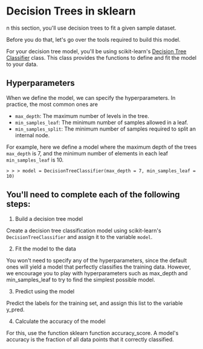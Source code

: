 # Decision Trees in sklearn

n this section, you'll use decision trees to fit a given sample dataset.

Before you do that, let's go over the tools required to build this model.

For your decision tree model, you'll be using scikit-learn's [Decision Tree Classifier](https://scikit-learn.org/stable/modules/generated/sklearn.tree.DecisionTreeClassifier.html) class. This class provides the functions to define and fit the model to your data.

## Hyperparameters

When we define the model, we can specify the hyperparameters. In practice, the most common ones are

- `max_depth`: The maximum number of levels in the tree.
- `min_samples_leaf`: The minimum number of samples allowed in a leaf.
- `min_samples_split`: The minimum number of samples required to split an internal node.

For example, here we define a model where the maximum depth of the trees `max_depth` is 7, and the minimum number of elements in each leaf `min_samples_leaf` is 10.

```
> > > model = DecisionTreeClassifier(max_depth = 7, min_samples_leaf = 10)
```

## You'll need to complete each of the following steps:

1. Build a decision tree model

Create a decision tree classification model using scikit-learn's `DecisionTreeClassifier` and assign it to the variable `model`.

2. Fit the model to the data

You won't need to specify any of the hyperparameters, since the default ones will yield a model that perfectly classifies the training data. However, we encourage you to play with hyperparameters such as max_depth and min_samples_leaf to try to find the simplest possible model.

3. Predict using the model

Predict the labels for the training set, and assign this list to the variable y_pred.

4. Calculate the accuracy of the model

For this, use the function sklearn function accuracy_score. A model's accuracy is the fraction of all data points that it correctly classified.
